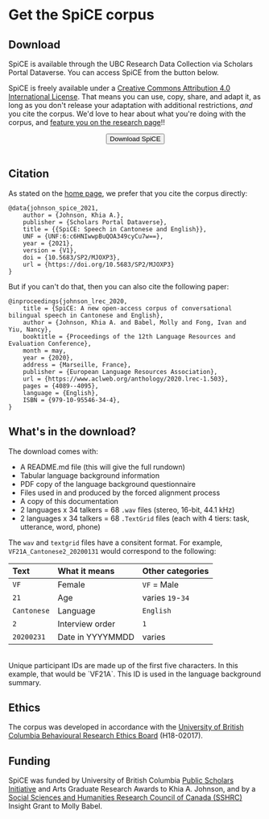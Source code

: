 # Get the SpiCE corpus 

## Download

SpiCE is available through the UBC Research Data Collection via Scholars Portal Dataverse. You can access SpiCE from the button below. 

SpiCE is freely available under a [Creative Commons Attribution 4.0 International License](https://creativecommons.org/licenses/by/4.0/). That means you can use, copy, share, and adapt it, as long as you don't release your adaptation with additional restrictions, *and* you cite the corpus. We'd love to hear about what you're doing with the corpus, and [feature you on the research page](research.md)!!

<div align="center"><button class="button" onclick="window.location.href='https://doi.org/10.5683/SP2/MJOXP3';">Download SpiCE</button></div>
<br>

## Citation

As stated on the [home page](index.md), we prefer that you cite the corpus directly:

```text
@data{johnson_spice_2021,
    author = {Johnson, Khia A.},
    publisher = {Scholars Portal Dataverse},
    title = {{SpiCE: Speech in Cantonese and English}},
    UNF = {UNF:6:c6HNIwwpBuQOA349cyCu7w==},
    year = {2021},
    version = {V1},
    doi = {10.5683/SP2/MJOXP3},
    url = {https://doi.org/10.5683/SP2/MJOXP3}
}
```

But if you can't do that, then you can also cite the following paper:

```text
@inproceedings{johnson_lrec_2020,
    title = {SpiCE: A new open-access corpus of conversational bilingual speech in Cantonese and English},
    author = {Johnson, Khia A. and Babel, Molly and Fong, Ivan and Yiu, Nancy},
    booktitle = {Proceedings of the 12th Language Resources and Evaluation Conference},
    month = may,
    year = {2020},
    address = {Marseille, France},
    publisher = {European Language Resources Association},
    url = {https://www.aclweb.org/anthology/2020.lrec-1.503},
    pages = {4089--4095},
    language = {English},
    ISBN = {979-10-95546-34-4},
}
```

## What's in the download?

The download comes with:

- A README.md file (this will give the full rundown)
- Tabular language background information
- PDF copy of the language background questionnaire
- Files used in and produced by the forced alignment process
- A copy of this documentation
- 2 languages x 34 talkers = 68 `.wav` files (stereo, 16-bit, 44.1 kHz)
- 2 languages x 34 talkers = 68 `.TextGrid` files (each with 4 tiers: task, utterance, word, phone)

The `wav` and `textgrid` files have a consitent format. For example, `VF21A_Cantonese2_20200131` would correspond to the following:

| Text                | What it means    | Other categories |
| :------------------ | :--------------- | :--------------- |
| `VF`                | Female           | `VF` = Male      |
| `21`                | Age              | varies `19`-`34` |
| `Cantonese`         | Language         | `English`        |
| `2`                 | Interview order  | `1`              |
| `20200231`          | Date in YYYYMMDD | varies           |

<br>
Unique participant IDs are made up of the first five characters. In this example, that would be `VF21A`. This ID is used in the language background summary. 

## Ethics

The corpus was developed in accordance with the [University of British Columbia Behavioural Research Ethics Board](https://ethics.research.ubc.ca/behavioural-research-ethics) (H18-02017). 

## Funding

SpiCE was funded by University of British Columbia [Public Scholars Initiative](https://www.grad.ubc.ca/psi) and Arts Graduate Research Awards to Khia A. Johnson, and by a [Social Sciences and Humanities Research Council of Canada (SSHRC)](https://www.sshrc-crsh.gc.ca/) Insight Grant to Molly Babel. 

